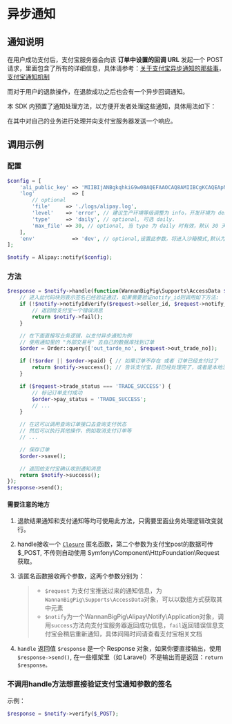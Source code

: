 # 异步通知

## 通知说明

在用户成功支付后，支付宝服务器会向该 **订单中设置的回调 URL** 发起一个 POST 请求，里面包含了所有的详细信息，具体请参考：[关于支付宝异步通知的那些事](https://openclub.alipay.com/read.php?tid=1314&fid=46&page=1)，[支付宝通知机制](https://docs.open.alipay.com/58/103594/)

而对于用户的退款操作，在退款成功之后也会有一个异步回调通知。

本 SDK 内预置了通知处理方法，以方便开发者处理这些通知，具体用法如下：

在其中对自己的业务进行处理并向支付宝服务器发送一个响应。

## 调用示例

### 配置

```php
$config = [
    'ali_public_key' => 'MIIBIjANBgkqhkiG9w0BAQEFAAOCAQ8AMIIBCgKCAQEApN8Lzs5UAIel8MJRFCgxPf0fZIjkT+qAdodHvxSeXba7Dy5DKFScG2Tre2Cvr99H3Jf516X3n1N+BxRgq3lgnG6q79rGZjRWSeOWwkDUmJ4/cVgw6G5Y+JesAbYdGKxQESXUIA0/xEQm8klt2SE7gazm4O1jduKhfy53PCImRVrLW5jXlUykyblOIXQy4gzVo7UhSeBafRBR3DhO979yztcJJc7JWXui/bHm3Axm68Da4C1Fk44OMgD4VEU0kS8aeE3nrWX/JBMhduZZx4JTSs2299uMncEI6NsNKLgovuffspcAqUO6hwU3J7ygSdVpBjbULLkiL6DSOVopZOn6FQIDAQAB',
    'log'            => [
        // optional
        'file'     => './logs/alipay.log',
        'level'    => 'error', // 建议生产环境等级调整为 info，开发环境为 debug
        'type'     => 'daily', // optional, 可选 daily.
        'max_file' => 30, // optional, 当 type 为 daily 时有效，默认 30 天
    ],
    'env'            => 'dev', // optional,设置此参数，将进入沙箱模式,默认为正式环境
];

$notify = Alipay::notify($config);
```

### 方法

```php
$response = $notify->handle(function(WannanBigPig\Supports\AccessData $request, WannanBigPig\Alipay\Notify\Application $notify) {
    // 进入此代码块则表示签名已经验证通过，如果需要验证notify_id则调用如下方法:
    if (!$notify->notifyIdVerify($request->seller_id, $request->notify_id)) {
        // 返回给支付宝一个错误消息
        return $notify->fail();
    }

    // 在下面直接写业务逻辑，以支付异步通知为例
    // 使用通知里的 "外部交易号" 去自己的数据库找到订单
    $order = Order::query(['out_tarde_no', $request->out_trade_no]);

    if (!$order || $order->paid) { // 如果订单不存在 或者 订单已经支付过了
        return $notify->success(); // 告诉支付宝，我已经处理完了，或者是本地没有这个订单，不用再次通知我
    }

    if ($request->trade_status === 'TRADE_SUCCESS') {
        // 标记订单支付成功
        $order->pay_status = 'TRADE_SUCCESS';
        // ...
    }

    // 在这可以调用查询订单接口去查询支付状态
    // 然后可以执行其他操作，例如取消支付订单等
    // ...

    // 保存订单
    $order->save();

    // 返回给支付宝确认收到通知消息
    return $notify->success();
});
$response->send();
```

#### **需要注意的地方**

1. 退款结果通知和支付通知等均可使用此方法，只需要里面业务处理逻辑改变就行。
2. handle接收一个 [`Closure`](http://php.net/manual/zh/class.closure.php) 匿名函数，第二个参数为支付宝post的数据可传$\_POST, 不传则自动使用 Symfony\Component\HttpFoundation\Request 获取。
3. 该匿名函数接收两个参数，这两个参数分别为：

   > * `$request` 为支付宝推送过来的通知信息，为`WannanBigPig\Supports\AccessData`对象，可以以数组方式获取其中元素
   > * `$notify`为一个WannanBigPig\Alipay\Notify\Application对象，调用`success`方法向支付宝服务器返回成功信息，`fail`返回错误信息支付宝会稍后重新通知，具体间隔时间请查看支付宝相关文档

4. `handle` 返回值 `$response` 是一个 Response 对象，如果你要直接输出，使用 `$response->send()`, 在一些框架里（如 Laravel）不是输出而是返回：`return $response。`

### 不调用handle方法想直接验证支付宝通知参数的签名

示例：

```php
$response = $notify->verify($_POST);
```

